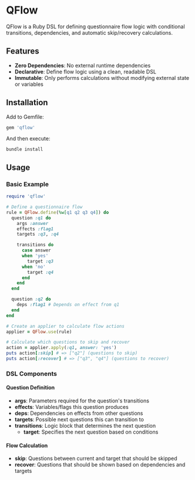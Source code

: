 # QFlow

QFlow is a Ruby DSL for defining questionnaire flow logic with conditional transitions, dependencies, and automatic skip/recovery calculations.

## Features

- **Zero Dependencies**: No external runtime dependencies
- **Declarative**: Define flow logic using a clean, readable DSL
- **Immutable**: Only performs calculations without modifying external state or variables

## Installation

Add to Gemfile:

```ruby
gem 'qflow'
```

And then execute:

```shell
bundle install
```

## Usage

### Basic Example

```ruby
require 'qflow'

# Define a questionnaire flow
rule = QFlow.define(%w[q1 q2 q3 q4]) do
  question :q1 do
    args :answer
    effects :flag1
    targets :q3, :q4

    transitions do
      case answer
      when 'yes'
        target :q3
      when 'no'
        target :q4
      end
    end
  end

  question :q2 do
    deps :flag1 # Depends on effect from q1
  end
end

# Create an applier to calculate flow actions
applier = QFlow.use(rule)

# Calculate which questions to skip and recover
action = applier.apply(:q1, answer: 'yes')
puts action[:skip] # => ["q2"] (questions to skip)
puts action[:recover] # => ["q3", "q4"] (questions to recover)
```

### DSL Components

#### Question Definition
- **args**: Parameters required for the question's transitions
- **effects**: Variables/flags this question produces
- **deps**: Dependencies on effects from other questions  
- **targets**: Possible next questions this can transition to
- **transitions**: Logic block that determines the next question
  - **target**: Specifies the next question based on conditions

#### Flow Calculation
- **skip**: Questions between current and target that should be skipped
- **recover**: Questions that should be shown based on dependencies and targets
